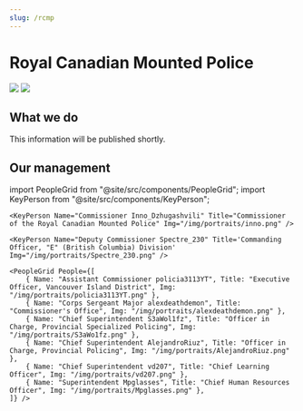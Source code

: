 ```yaml
---
slug: /rcmp
---
```


# Royal Canadian Mounted Police

<aside>
<div class="social-icons">
<a href="https://discord.gg/f2yUjh9b3x" target="_blank"><img src="/img/discord.png" class="social-icon" /></a>
<a href="https://social.bcrbx.com/@rcmpgrc" target="_blank"><img src="/img/mastodon.png" class="social-icon" /></a>
</div>
</aside>

## What we do

This information will be published shortly.

## Our management

import PeopleGrid from "@site/src/components/PeopleGrid";
import KeyPerson from "@site/src/components/KeyPerson";

    <KeyPerson Name="Commissioner Inno_Dzhugashvili" Title="Commissioner of the Royal Canadian Mounted Police" Img="/img/portraits/inno.png" />

    <KeyPerson Name="Deputy Commissioner Spectre_230" Title='Commanding Officer, "E" (British Columbia) Division' Img="/img/portraits/Spectre_230.png" />

    <PeopleGrid People={[
        { Name: "Assistant Commissioner policia3113YT", Title: "Executive Officer, Vancouver Island District", Img: "/img/portraits/policia3113YT.png" },
        { Name: "Corps Sergeant Major alexdeathdemon", Title: "Commissioner's Office", Img: "/img/portraits/alexdeathdemon.png" },
        { Name: "Chief Superintendent S3aWol1fz", Title: "Officer in Charge, Provincial Specialized Policing", Img: "/img/portraits/S3aWo1fz.png" },
        { Name: "Chief Superintendent AlejandroRiuz", Title: "Officer in Charge, Provincial Policing", Img: "/img/portraits/AlejandroRiuz.png" },
        { Name: "Chief Superintendent vd207", Title: "Chief Learning Officer", Img: "/img/portraits/vd207.png" },
        { Name: "Superintendent Mpglasses", Title: "Chief Human Resources Officer", Img: "/img/portraits/Mpglasses.png" },
    ]} />

